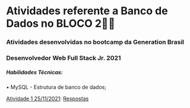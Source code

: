 # Atividades referente a Banco de Dados no BLOCO 2:man_student:

### Atividades desenvolvidas no bootcamp da Generation Brasil 

### Desenvolvedor Web Full Stack Jr.  2021

##### Habilidades Técnicas:
• MySQL - Estrutura de banco de dados;



[Atividade 1 25/11/2021](https://drive.google.com/file/d/1ny_2ZDVdKmIkNgx0vICBXrU_-K-fAMo9/view): [Respostas](https://github.com/robertwtm/generation-brasil/tree/main/turma40/bloco2/mysql/atividades/atividades_de_banco_de_dados_relacional_mysql_25_11_2021)



